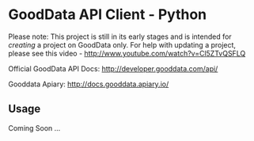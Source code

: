 GoodData API Client - Python
============================


Please note: This project is still in its early stages and is intended for *creating* a project on GoodData only. For help with updating a project, please see this video - http://www.youtube.com/watch?v=Cl5ZTvQSFLQ

Official GoodData API Docs: http://developer.gooddata.com/api/

Gooddata Apiary: http://docs.gooddata.apiary.io/


Usage
-----

Coming Soon ...